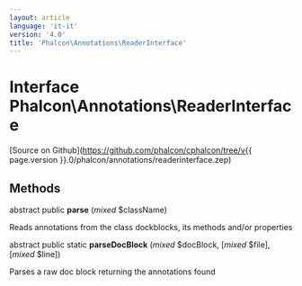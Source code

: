 ```yaml
---
layout: article
language: 'it-it'
version: '4.0'
title: 'Phalcon\Annotations\ReaderInterface'
---
```

# Interface **Phalcon\Annotations\ReaderInterface**

[Source on Github](https://github.com/phalcon/cphalcon/tree/v{{ page.version }}.0/phalcon/annotations/readerinterface.zep)

## Methods

abstract public **parse** (*mixed* $className)

Reads annotations from the class dockblocks, its methods and/or properties

abstract public static **parseDocBlock** (*mixed* $docBlock, [*mixed* $file], [*mixed* $line])

Parses a raw doc block returning the annotations found